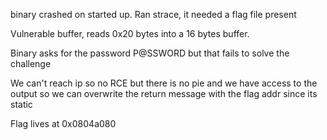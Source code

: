 binary crashed on started up. Ran strace, it needed a flag file present

Vulnerable buffer, reads 0x20 bytes into a 16 bytes buffer.

Binary asks for the password P@SSWORD but that fails to solve the challenge

We can't reach ip so no RCE but there is no pie and we have access to the output so we can overwrite the return message with the flag addr since its static


Flag lives at 0x0804a080
